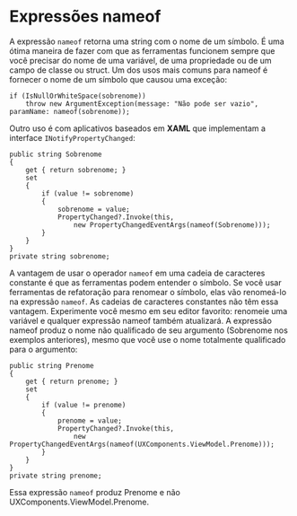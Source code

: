 ﻿# Expressões nameof

A expressão `nameof` retorna uma string com o nome de um símbolo. É uma ótima maneira de 
fazer com que as ferramentas funcionem sempre que você precisar do nome de uma 
variável, de uma propriedade ou de um campo de classe ou struct.
Um dos usos mais comuns para nameof é fornecer o nome de um símbolo que causou 
uma exceção:

```
if (IsNullOrWhiteSpace(sobrenome))
    throw new ArgumentException(message: "Não pode ser vazio", paramName: nameof(sobrenome));
```

Outro uso é com aplicativos baseados em **XAML** que implementam a interface 
`INotifyPropertyChanged`:


```
public string Sobrenome
{
    get { return sobrenome; }
    set
    {
        if (value != sobrenome)
        {
            sobrenome = value;
            PropertyChanged?.Invoke(this, 
                new PropertyChangedEventArgs(nameof(Sobrenome)));
        }
    }
}
private string sobrenome;
```

A vantagem de usar o operador `nameof` em uma cadeia de caracteres constante é que as 
ferramentas podem entender o símbolo. Se você usar ferramentas de refatoração para 
renomear o símbolo, elas vão renomeá-lo na expressão `nameof`. As cadeias de 
caracteres constantes não têm essa vantagem. Experimente você mesmo em seu editor 
favorito: renomeie uma variável e qualquer expressão nameof também atualizará.
A expressão nameof produz o nome não qualificado de seu argumento (Sobrenome nos 
exemplos anteriores), mesmo que você use o nome totalmente qualificado para o 
argumento:

```
public string Prenome
{
    get { return prenome; }
    set
    {
        if (value != prenome)
        {
            prenome = value;
            PropertyChanged?.Invoke(this, 
                new PropertyChangedEventArgs(nameof(UXComponents.ViewModel.Prenome)));
        }
    }
}
private string prenome;
```

Essa expressão `nameof` produz Prenome e não UXComponents.ViewModel.Prenome.
